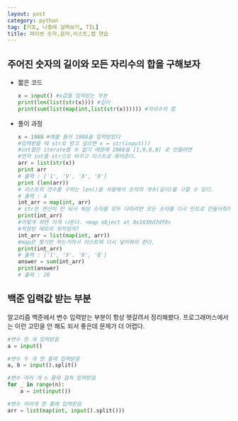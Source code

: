 ```yaml
---
layout: post
category: python
tag: [기초, 나중에 살펴보기, TIL]
title: 파이썬 숫자,문자,리스트,맵 연습
---
```


## 주어진 숫자의 길이와 모든 자리수의 합을 구해보자

* 짧은 코드
    ```python
    x = input() #x값을 입력받는 부분
    print(len(list(str(x)))) #길이
    print(sum(list(map(int,list(str(x)))))) #자리수의 합
    ```

* 풀이 과정
    ``` python
    x = 1988 #예를 들어 1988을 입력받았다
    #입력받을 때 str로 받고 싶으면 x = str(input())
    #int형은 iterate할 수 없기 때문에 1988을 [1,9,8,8] 로 만들려면 
    #먼저 int를 str으로 바꾸고 리스트로 묶어준다.
    arr = list(str(x))
    print arr
    # 출력 : ['1', '9', '8', '8'] 
    print (len(arr))
    # 리스트의 갯수를 구하는 len()을 사용해서 숫자의 개수(길이)를 구할 수 있다.
    # 출력 : 4
    int_arr = map(int, arr)
    # str은 연산이 안 되서 해당 숫자를 모두 더하려면 모든 숫자를 다시 인트로 만들어줘야한다.
    print(int_arr)
    #이렇게 하면 이게 나온다. <map object at 0x1039d7df0> 
    #저장된 메모리 위치일까?
    int_arr = list(map(int, arr))
    #map은 찢기만 하는거라서 리스트에 다시 넣어줘야 한다.
    print(int_arr)
    # 출력 : ['1', '9', '8', '8'] 
    answer = sum(int_arr)
    print(answer)
    # 출력 : 26 
    ```

## 백준 입력값 받는 부분 

알고리즘 백준에서 변수 입력받는 부분이 항상 헷갈려서 정리해봤다.
프로그래머스에서는 이런 고민을 안 해도 되서 좋은데 문제가 더 어렵다.  

```python
#변수 한 개 입력받음
a = input() 

#변수 두 개 한 줄에 입력받음
a, b = input().split() 

#변수 여러 개 n 줄에 걸쳐 입력받음
for _ in range(n): 
    a = int(input())

#변수 여러개 한 줄에 입력받음
arr = list(map(int, input().split()))
```
